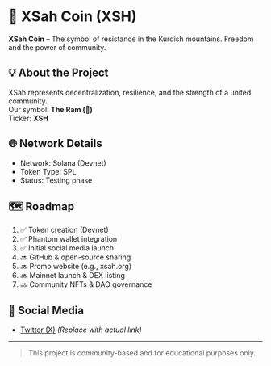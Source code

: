 # 🐏 XSah Coin (XSH)

**XSah Coin** – The symbol of resistance in the Kurdish mountains. Freedom and the power of community.

## 💡 About the Project

XSah represents decentralization, resilience, and the strength of a united community.  
Our symbol: **The Ram (🐏)**  
Ticker: **XSH**

## 🌐 Network Details

- Network: Solana (Devnet)
- Token Type: SPL
- Status: Testing phase

## 🗺️ Roadmap

1. ✅ Token creation (Devnet)  
2. ✅ Phantom wallet integration  
3. ✅ Initial social media launch  
4. 🔜 GitHub & open-source sharing  
5. 🔜 Promo website (e.g., xsah.org)  
6. 🔜 Mainnet launch & DEX listing  
7. 🔜 Community NFTs & DAO governance  

## 📱 Social Media

- [Twitter (X)](https://twitter.com/...) *(Replace with actual link)*

---

> This project is community-based and for educational purposes only.
